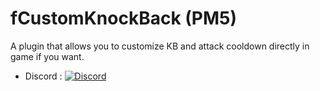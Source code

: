 # fCustomKnockBack (PM5)
A plugin that allows you to customize KB and attack cooldown directly in game if you want.

- Discord : [![Discord](https://img.shields.io/discord/1239607050988818432?label=Discord&logo=discord&color=blue)]([https://discord.gg/futonium](https://discord.gg/EPKcucew5z))
